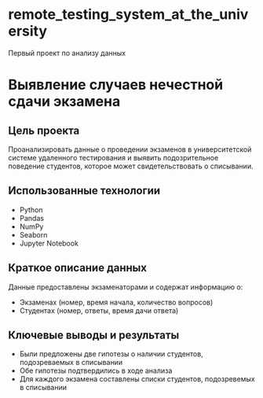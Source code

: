 # remote_testing_system_at_the_university
Первый проект по анализу данных

# Выявление случаев нечестной сдачи экзамена

## Цель проекта
Проанализировать данные о проведении экзаменов в университетской системе удаленного тестирования и выявить подозрительное поведение студентов, которое может свидетельствовать о списывании.

## Использованные технологии
- Python
- Pandas
- NumPy
- Seaborn
- Jupyter Notebook

## Краткое описание данных
Данные предоставлены экзаменаторами и содержат информацию о:
- Экзаменах (номер, время начала, количество вопросов)
- Студентах (номер, ответы, время дачи ответа)

## Ключевые выводы и результаты
- Были предложены две гипотезы о наличии студентов, подозреваемых в списывании
- Обе гипотезы подтвердились в ходе анализа
- Для каждого экзамена составлены списки студентов, подозревемых в списывании
